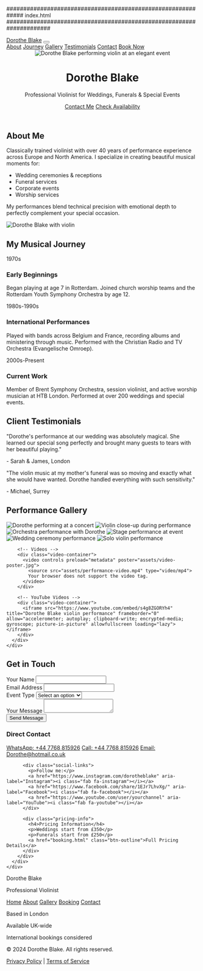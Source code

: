 #############################################################   index.html   #####################################################################



<!DOCTYPE html>
<html lang="en">
<head>
  <meta charset="UTF-8">
  <meta name="viewport" content="width=device-width, initial-scale=1.0">
  <title>Dorothe Blake | Professional Violinist for Weddings & Events</title>
  <meta name="description" content="Classically trained violinist with 40+ years experience. Available for weddings, funerals, and special events across London and Europe.">
  <meta name="keywords" content="violinist, wedding musician, event violinist, London violinist, classical musician">
  <meta property="og:title" content="Dorothe Blake | Professional Violinist">
  <meta property="og:description" content="Classically trained violinist for weddings and special events">
  <meta property="og:image" content="https://yourdomain.com/assets/og-image.jpg">
  <meta property="og:url" content="https://yourdomain.com">
  <link rel="stylesheet" href="css/style.css">
  <link rel="preconnect" href="https://fonts.googleapis.com">
  <link rel="preconnect" href="https://fonts.gstatic.com" crossorigin>
  <link href="https://fonts.googleapis.com/css2?family=Playfair+Display:wght@700&family=Open+Sans:wght@400;600&display=swap" rel="stylesheet">
  <link rel="stylesheet" href="https://cdnjs.cloudflare.com/ajax/libs/font-awesome/6.0.0/css/all.min.css">
  <link rel="icon" href="assets/favicon.ico" type="image/x-icon">
</head>
<body>
  <!-- Navigation -->
  <nav>
    <a href="index.html" class="logo" aria-label="Dorothe Blake Home">Dorothe Blake</a>
    <button class="mobile-menu-btn" aria-label="Menu" aria-expanded="false">
      <i class="fas fa-bars"></i>
    </button>
    <div class="nav-links">
      <a href="#about">About</a>
      <a href="#history">Journey</a>
      <a href="#gallery">Gallery</a>
      <a href="#testimonials">Testimonials</a>
      <a href="#contact">Contact</a>
      <a href="booking.html" class="btn-gold">Book Now</a>
    </div>
  </nav>

  <!-- Hero Section -->
  <header class="hero">
    <picture>
      <source srcset="assets/hero-image.webp" type="image/webp">
      <img src="assets/IMG_0101.jpeg" alt="Dorothe Blake performing violin at an elegant event" class="hero-image" loading="lazy">
    </picture>
    <div class="hero-overlay-bottom">
      <h1>Dorothe Blake</h1>
      <p>Professional Violinist for Weddings, Funerals & Special Events</p>
      <div class="hero-buttons">
        <a href="#contact" class="btn-gold">Contact Me</a>
        <a href="booking.html" class="btn-outline">Check Availability</a>
      </div>
    </div>
  </header>

  <!-- About Section -->
  <section id="about" class="bio">
    <div class="container">
      <h2>About Me</h2>
      <div class="bio-content">
        <div class="bio-text">
          <p>Classically trained violinist with over 40 years of performance experience across Europe and North America. I specialize in creating beautiful musical moments for:</p>
          <ul class="performance-list">
            <li><i class="fas fa-heart"></i> Wedding ceremonies & receptions</li>
            <li><i class="fas fa-church"></i> Funeral services</li>
            <li><i class="fas fa-glass-cheers"></i> Corporate events</li>
            <li><i class="fas fa-pray"></i> Worship services</li>
          </ul>
          <p>My performances blend technical precision with emotional depth to perfectly complement your special occasion.</p>
        </div>
        <div class="bio-image">
          <img src="assets/bio-image.jpg" alt="Dorothe Blake with violin" loading="lazy">
        </div>
      </div>
    </div>
  </section>

  <!-- History Section -->
  <section id="history" class="history">
    <div class="container">
      <h2>My Musical Journey</h2>
      <div class="timeline">
        <div class="timeline-item">
          <div class="timeline-date">1970s</div>
          <h3>Early Beginnings</h3>
          <p>Began playing at age 7 in Rotterdam. Joined church worship teams and the Rotterdam Youth Symphony Orchestra by age 12.</p>
        </div>
        <div class="timeline-item">
          <div class="timeline-date">1980s-1990s</div>
          <h3>International Performances</h3>
          <p>Played with bands across Belgium and France, recording albums and ministering through music. Performed with the Christian Radio and TV Orchestra (Evangelische Omroep).</p>
        </div>
        <div class="timeline-item">
          <div class="timeline-date">2000s-Present</div>
          <h3>Current Work</h3>
          <p>Member of Brent Symphony Orchestra, session violinist, and active worship musician at HTB London. Performed at over 200 weddings and special events.</p>
        </div>
      </div>
    </div>
  </section>

  <!-- Testimonials Section -->
  <section id="testimonials" class="testimonials">
    <div class="container">
      <h2>Client Testimonials</h2>
      <div class="testimonial-grid">
        <div class="testimonial-card">
          <div class="testimonial-content">
            <p>"Dorothe's performance at our wedding was absolutely magical. She learned our special song perfectly and brought many guests to tears with her beautiful playing."</p>
          </div>
          <div class="testimonial-author">
            <p>- Sarah & James, London</p>
          </div>
        </div>
        <div class="testimonial-card">
          <div class="testimonial-content">
            <p>"The violin music at my mother's funeral was so moving and exactly what she would have wanted. Dorothe handled everything with such sensitivity."</p>
          </div>
          <div class="testimonial-author">
            <p>- Michael, Surrey</p>
          </div>
        </div>
      </div>
    </div>
  </section>

  <!-- Gallery Section -->
  <section id="gallery" class="gallery">
    <div class="container">
      <h2>Performance Gallery</h2>
      <div class="media-grid">
        <!-- Images -->
        <img src="assets/IMG_0102.jpeg" alt="Dorothe performing at a concert" loading="lazy">
        <img src="assets/IMG_0103.jpeg" alt="Violin close-up during performance" loading="lazy">
        <img src="assets/IMG_0104.jpeg" alt="Orchestra performance with Dorothe" loading="lazy">
        <img src="assets/IMG_0105.jpeg" alt="Stage performance at event" loading="lazy">
        <img src="assets/IMG_0106.jpeg" alt="Wedding ceremony performance" loading="lazy">
        <img src="assets/IMG_0107.jpeg" alt="Solo violin performance" loading="lazy">
        
        <!-- Videos -->
        <div class="video-container">
          <video controls preload="metadata" poster="assets/video-poster.jpg">
            <source src="assets/performance-video.mp4" type="video/mp4">
            Your browser does not support the video tag.
          </video>
        </div>
        
        <!-- YouTube Videos -->
        <div class="video-container">
          <iframe src="https://www.youtube.com/embed/s4g8ZGORYh4" title="Dorothe Blake violin performance" frameborder="0" allow="accelerometer; autoplay; clipboard-write; encrypted-media; gyroscope; picture-in-picture" allowfullscreen loading="lazy"></iframe>
        </div>
      </div>
    </div>
  </section>

  <!-- Contact Section -->
  <section id="contact" class="contact">
    <div class="container">
      <h2>Get in Touch</h2>
      <div class="contact-container">
        <form id="contact-form">
          <div class="form-group">
            <label for="name">Your Name</label>
            <input type="text" id="name" name="name" required>
          </div>
          <div class="form-group">
            <label for="email">Email Address</label>
            <input type="email" id="email" name="email" required>
          </div>
          <div class="form-group">
            <label for="event-type">Event Type</label>
            <select id="event-type" name="event-type">
              <option value="">Select an option</option>
              <option value="wedding">Wedding</option>
              <option value="funeral">Funeral</option>
              <option value="corporate">Corporate Event</option>
              <option value="other">Other</option>
            </select>
          </div>
          <div class="form-group">
            <label for="message">Your Message</label>
            <textarea id="message" name="message" required></textarea>
          </div>
          <div class="form-submit">
            <button type="submit" class="btn-gold">Send Message</button>
            <div class="form-status" id="form-status"></div>
          </div>
        </form>
        <div class="direct-contact">
          <h3>Direct Contact</h3>
          <a href="https://wa.me/447768815926" class="whatsapp"><i class="fab fa-whatsapp"></i> WhatsApp: +44 7768 815926</a>
          <a href="tel:+447768815926" class="phone"><i class="fas fa-phone"></i> Call: +44 7768 815926</a>
          <a href="mailto:Dorothe@hotmail.co.uk" class="email"><i class="fas fa-envelope"></i> Email: Dorothe@hotmail.co.uk</a>
          
          <div class="social-links">
            <p>Follow me:</p>
            <a href="https://www.instagram.com/dorotheblake" aria-label="Instagram"><i class="fab fa-instagram"></i></a>
            <a href="https://www.facebook.com/share/1EJr7LhvXg/" aria-label="Facebook"><i class="fab fa-facebook"></i></a>
            <a href="https://www.youtube.com/user/yourchannel" aria-label="YouTube"><i class="fab fa-youtube"></i></a>
          </div>
          
          <div class="pricing-info">
            <h4>Pricing Information</h4>
            <p>Weddings start from £350</p>
            <p>Funerals start from £250</p>
            <a href="booking.html" class="btn-outline">Full Pricing Details</a>
          </div>
        </div>
      </div>
    </div>
  </section>

  <footer>
    <div class="footer-container">
      <div class="footer-logo">
        <p>Dorothe Blake</p>
        <p>Professional Violinist</p>
      </div>
      <div class="footer-links">
        <a href="index.html">Home</a>
        <a href="#about">About</a>
        <a href="#gallery">Gallery</a>
        <a href="booking.html">Booking</a>
        <a href="#contact">Contact</a>
      </div>
      <div class="footer-contact">
        <p>Based in London</p>
        <p>Available UK-wide</p>
        <p>International bookings considered</p>
      </div>
    </div>
    <div class="footer-bottom">
      <p>&copy; 2024 Dorothe Blake. All rights reserved.</p>
      <p><a href="privacy.html">Privacy Policy</a> | <a href="terms.html">Terms of Service</a></p>
    </div>
  </footer>

  <!-- Loading necessary scripts -->
  <script src="https://cdn.jsdelivr.net/npm/emailjs-com@3/dist/email.min.js"></script>
  <script src="js/script.js"></script>
  <!-- Google Analytics -->
  <script async src="https://www.googletagmanager.com/gtag/js?id=GA_MEASUREMENT_ID"></script>
  <script>
    window.dataLayer = window.dataLayer || [];
    function gtag(){dataLayer.push(arguments);}
    gtag('js', new Date());
    gtag('config', 'GA_MEASUREMENT_ID');
  </script>
</body>
</html>
